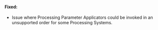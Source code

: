#### Fixed:
- Issue where Processing Parameter Applicators could be invoked in an unsupported order for some Processing Systems. 


